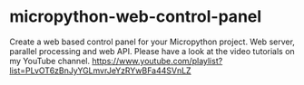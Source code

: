 # micropython-web-control-panel
Create a web based control panel for your Micropython project. Web server, parallel processing and web API.
Please have a look at the video tutorials on my YouTube channel.
https://www.youtube.com/playlist?list=PLvOT6zBnJyYGLmvrJeYzRYwBFa44SVnLZ
